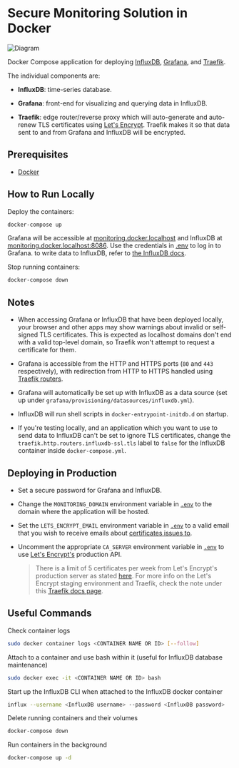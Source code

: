 # Secure Monitoring Solution in Docker

![Diagram](docs/diagram.png)

Docker Compose application for deploying [InfluxDB](https://www.influxdata.com/products/influxdb-overview/), [Grafana](https://grafana.com/), and [Traefik](https://containo.us/traefik/).

The individual components are:

- **InfluxDB**: time-series database.

- **Grafana**: front-end for visualizing and querying data in InfluxDB.

- **Traefik**: edge router/reverse proxy which will auto-generate and auto-renew TLS certificates using [Let's Encrypt](https://letsencrypt.org/). Traefik makes it so that data sent to and from Grafana and InfluxDB will be encrypted.

## Prerequisites

- [Docker](https://docs.docker.com/get-docker/)

## How to Run Locally

Deploy the containers:

```bash
docker-compose up
```

Grafana will be accessible at [monitoring.docker.localhost](http://monitoring.docker.localhost) and InfluxDB at [monitoring.docker.localhost:8086](http://monitoring.docker.localhost:8086). Use the credentials in [.env](.env) to log in to Grafana. to write data to InfluxDB, refer to [the InfluxDB docs](https://docs.influxdata.com/influxdb/v2.7/write-data/).

Stop running containers:

```bash
docker-compose down
```

## Notes

- When accessing Grafana or InfluxDB that have been deployed locally, your browser and other apps may show warnings about invalid or self-signed TLS certificates. This is expected as localhost domains don't end with a valid top-level domain, so Traefik won't attempt to request a certificate for them.

- Grafana is accessible from the HTTP and HTTPS ports (`80` and `443` respectively), with redirection from HTTP to HTTPS handled using [Traefik routers](https://doc.traefik.io/traefik/routing/routers/).

- Grafana will automatically be set up with InfluxDB as a data source (set up under `grafana/provisioning/datasources/influxdb.yml`).

- InfluxDB will run shell scripts in `docker-entrypoint-initdb.d` on startup.

- If you're testing locally, and an application which you want to use to send data to InfluxDB can't be set to ignore TLS certificates, change the `traefik.http.routers.influxdb-ssl.tls` label to `false` for the InfluxDB container inside `docker-compose.yml`.

## Deploying in Production

- Set a secure password for Grafana and InfluxDB.

- Change the `MONITORING_DOMAIN` environment variable in [`.env`](./.env) to the domain where the application will be hosted.

- Set the `LETS_ENCRYPT_EMAIL` environment variable in [`.env`](./.env) to a valid email that you wish to receive emails about [certificates issues to](https://cert-manager.io/docs/configuration/acme/#creating-a-basic-acme-issuer).

- Uncomment the appropriate `CA_SERVER` environment variable in [`.env`](./.env) to use [Let's Encrypt's](https://letsencrypt.org/) production API.

  > There is a limit of 5 certificates per week from Let's Encrypt's production server as stated [here](https://letsencrypt.org/docs/rate-limits/). For more info on the Let's Encrypt staging environment and Traefik, check the note under this [Traefik docs page](https://docs.traefik.io/v2.0/user-guides/docker-compose/acme-tls/#setup).

## Useful Commands

Check container logs

```bash
sudo docker container logs <CONTAINER NAME OR ID> [--follow]
```

Attach to a container and use bash within it (useful for InfluxDB database maintenance)

```bash
sudo docker exec -it <CONTAINER NAME OR ID> bash
```

Start up the InfluxDB CLI when attached to the InfluxDB docker container

```bash
influx --username <InfluxDB username> --password <InfluxDB password>
```

Delete running containers and their volumes

```bash
docker-compose down
```

Run containers in the background

```bash
docker-compose up -d
```
